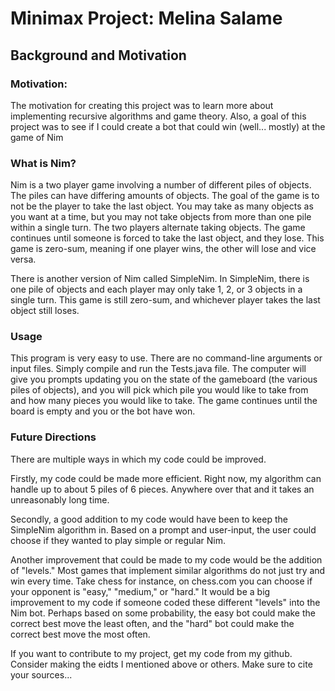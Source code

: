 # Minimax Project: Melina Salame

## **Background and Motivation**
### Motivation:
The motivation for creating this project was to learn more about implementing recursive algorithms and game theory. Also, a goal of this project was to see if I could create a bot that could win (well... mostly) at the game of Nim

### What is Nim?

Nim is a two player game involving a number of different piles of objects. The piles can have differing amounts of objects. The goal of the game is to not be the player to take the last object. You may take as many objects as you want at a time, but you may not take objects from more than one pile within a single turn. The two players alternate taking objects. The game continues until someone is forced to take the last object, and they lose. This game is zero-sum, meaning if one player wins, the other will lose and vice versa.

There is another version of Nim called SimpleNim. In SimpleNim, there is one pile of objects and each player may only take 1, 2, or 3 objects in a single turn. This game is still zero-sum, and whichever player takes the last object still loses. 

### **Usage**
This program is very easy to use. There are no command-line arguments or input files. Simply compile and run the Tests.java file. The computer will give you prompts updating you on the state of the gameboard (the various piles of objects), and you will pick which pile you would like to take from and how many pieces you would like to take. The game continues until the board is empty and you or the bot have won. 

### **Future Directions**
There are multiple ways in which my code could be improved. 

Firstly, my code could be made more efficient. Right now, my algorithm can handle up to about 5 piles of 6 pieces. Anywhere over that and it takes an unreasonably long time. 

Secondly, a good addition to my code would have been to keep the SimpleNim algorithm in. Based on a prompt and user-input, the user could choose if they wanted to play simple or regular Nim. 

Another improvement that could be made to my code would be the addition of "levels." Most games that implement similar algorithms do not just try and win every time. Take chess for instance, on chess.com you can choose if your opponent is "easy," "medium," or "hard." It would be a big improvement to my code if someone coded these different "levels" into the Nim bot. Perhaps based on some probability, the easy bot could make the correct best move the least often, and the "hard" bot could make the correct best move the most often.

If you want to contribute to my project, get my code from my github. Consider making the eidts I mentioned above or others. Make sure to cite your sources...